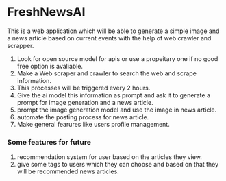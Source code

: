 # FreshNewsAI
This is a web application which will be able to generate a simple image and a news article based on current events with the help of web crawler and scrapper.

1) Look for open source model for apis or use a propeitary one if no good free option is avaliable.
2) Make a Web scraper and crawler to search the web and scrape information.
3) This processes will be triggered every 2 hours.
4) Give the ai model this information as prompt and ask it to generate a prompt for image generation and a news article.
5) prompt the image generation model and use the image in news article.
6) automate the posting process for news article.
7) Make general fearures like users profile management.


### Some features for future
1) recommendation system for user based on the articles they view.
2) give some tags to users which they can choose and based on that they will be recommended news articles.


